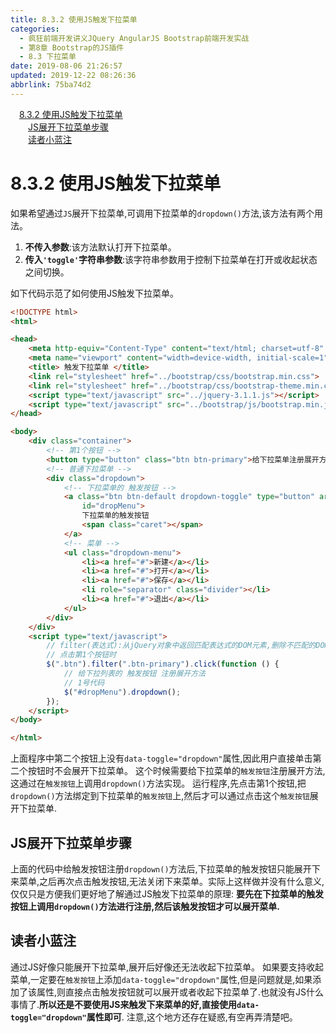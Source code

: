 ```yaml
---
title: 8.3.2 使用JS触发下拉菜单
categories: 
  - 疯狂前端开发讲义JQuery AngularJS Bootstrap前端开发实战
  - 第8章 Bootstrap的JS插件
  - 8.3 下拉菜单
date: 2019-08-06 21:26:57
updated: 2019-12-22 08:26:36
abbrlink: 75ba74d2
---
```

<div id='my_toc'><a href="/JavaReadingNotes/75ba74d2/#8-3-2-使用JS触发下拉菜单" class="header_1">8.3.2 使用JS触发下拉菜单</a><br><a href="/JavaReadingNotes/75ba74d2/#JS展开下拉菜单步骤" class="header_2">JS展开下拉菜单步骤</a><br><a href="/JavaReadingNotes/75ba74d2/#读者小蓝注" class="header_2">读者小蓝注</a><br></div>
<style>.header_1{margin-left: 1em;}.header_2{margin-left: 2em;}.header_3{margin-left: 3em;}.header_4{margin-left: 4em;}.header_5{margin-left: 5em;}.header_6{margin-left: 6em;}</style>
<!--more-->
<script>if (navigator.platform.search('arm')==-1){document.getElementById('my_toc').style.display = 'none';}var e,p = document.getElementsByTagName('p');while (p.length>0) {e = p[0];e.parentElement.removeChild(e);}</script>

<!--end-->
<!--SSTStart-->
# 8.3.2 使用JS触发下拉菜单 #
<!--SSTStop-->
如果希望通过`JS`展开下拉菜单,可调用下拉菜单的`dropdown()`方法,该方法有两个用法。
1. **不传入参数**:该方法默认打开下拉菜单。
2. **传入`'toggle'`字符串参数**:该字符串参数用于控制下拉菜单在打开或收起状态之间切换。

如下代码示范了如何使用JS触发下拉菜单。
```html
<!DOCTYPE html>
<html>

<head>
    <meta http-equiv="Content-Type" content="text/html; charset=utf-8" />
    <meta name="viewport" content="width=device-width, initial-scale=1">
    <title> 触发下拉菜单 </title>
    <link rel="stylesheet" href="../bootstrap/css/bootstrap.min.css">
    <link rel="stylesheet" href="../bootstrap/css/bootstrap-theme.min.css">
    <script type="text/javascript" src="../jquery-3.1.1.js"></script>
    <script type="text/javascript" src="../bootstrap/js/bootstrap.min.js"></script>
</head>

<body>
    <div class="container">
        <!-- 第1个按钮 -->
        <button type="button" class="btn btn-primary">给下拉菜单注册展开方法</button>
        <!-- 普通下拉菜单 -->
        <div class="dropdown">
            <!-- 下拉菜单的 触发按钮 -->
            <a class="btn btn-default dropdown-toggle" type="button" aria-haspopup="true" aria-expanded="true"
                id="dropMenu">
                下拉菜单的触发按钮
                <span class="caret"></span>
            </a>
            <!-- 菜单 -->
            <ul class="dropdown-menu">
                <li><a href="#">新建</a></li>
                <li><a href="#">打开</a></li>
                <li><a href="#">保存</a></li>
                <li role="separator" class="divider"></li>
                <li><a href="#">退出</a></li>
            </ul>
        </div>
    </div>
    <script type="text/javascript">
        // filter(表达式):从jQuery对象中返回匹配表达式的DOM元素,删除不匹配的DOM元素
        // 点击第1个按钮时
        $(".btn").filter(".btn-primary").click(function () {
            // 给下拉列表的 触发按钮 注册展开方法
            // 1号代码
            $("#dropMenu").dropdown();
        });
    </script>
</body>

</html>
```
上面程序中第二个按钮上没有`data-toggle="dropdown"`属性,因此用户直接单击第二个按钮时不会展开下拉菜单。
这个时候需要给下拉菜单的`触发按钮`注册展开方法,这通过在`触发按钮`上调用`dropdown()`方法实现。
运行程序,先点击第1个按钮,把`dropdown()`方法绑定到下拉菜单的`触发按钮`上,然后才可以通过点击这个`触发按钮`展开下拉菜单.
## JS展开下拉菜单步骤 ##
上面的代码中给触发按钮注册`dropdown()`方法后,下拉菜单的触发按钮只能展开下来菜单,之后再次点击触发按钮,无法关闭下来菜单。实际上这样做并没有什么意义,仅仅只是方便我们更好地了解通过JS触发下拉菜单的原理:
**要先在下拉菜单的触发按钮上调用`dropdown()`方法进行注册,然后该触发按钮才可以展开菜单.**

<!--SSTStart-->
## 读者小蓝注 ##
通过JS好像只能展开下拉菜单,展开后好像还无法收起下拉菜单。
如果要支持收起菜单,一定要在`触发按钮`上添加`data-toggle="dropdown"`属性,但是问题就是,如果添加了该属性,则直接点击触发按钮就可以展开或者收起下拉菜单了.也就没有JS什么事情了.**所以还是不要使用JS来触发下来菜单的好,直接使用`data-toggle="dropdown"`属性即可**.
注意,这个地方还存在疑惑,有空再弄清楚吧。
<!--SSTStop-->

